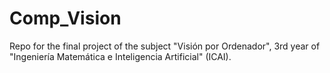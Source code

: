 # Comp_Vision
Repo for the final project of the subject "Visión por Ordenador", 3rd year of "Ingeniería Matemática e Inteligencia Artificial" (ICAI).

